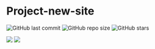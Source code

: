 # Project-new-site
![GitHub last commit](https://img.shields.io/github/last-commit/ArthurMaciel95/Project-new-site)
![GitHub repo size](https://img.shields.io/github/repo-size/ArthurMaciel95/Project-new-site)
![GitHub stars](https://img.shields.io/github/stars/ArthurMaciel95/Project-new-site?style=social)


<img  src="https://i.imgur.com/4gd9Yt5.png">
<img  src="https://i.imgur.com/KjsKZ2C.png">

